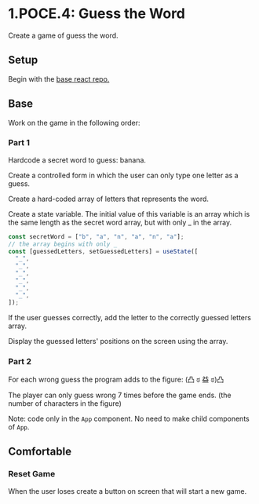 # 1.POCE.4: Guess the Word

Create a game of guess the word.

## Setup

Begin with the [base react repo.](https://github.com/rocketacademy/react-express-base-bootcamp)

## Base

Work on the game in the following order:

### Part 1

Hardcode a secret word to guess: banana.

Create a controlled form in which the user can only type one letter as a guess.

Create a hard-coded array of letters that represents the word.

Create a state variable. The initial value of this variable is an array which is the same length as the secret word array, but with only \_ in the array.

```javascript
const secretWord = ["b", "a", "n", "a", "n", "a"];
// the array begins with only _
const [guessedLetters, setGuessedLetters] = useState([
  "_",
  "_",
  "_",
  "_",
  "_",
  "_",
]);
```

If the user guesses correctly, add the letter to the correctly guessed letters array.

Display the guessed letters' positions on the screen using the array.

### Part 2

For each wrong guess the program adds to the figure: (凸 ಠ 益 ಠ)凸

The player can only guess wrong 7 times before the game ends. (the number of characters in the figure)

Note: code only in the `App` component. No need to make child components of `App`.

## Comfortable

### Reset Game

When the user loses create a button on screen that will start a new game.
